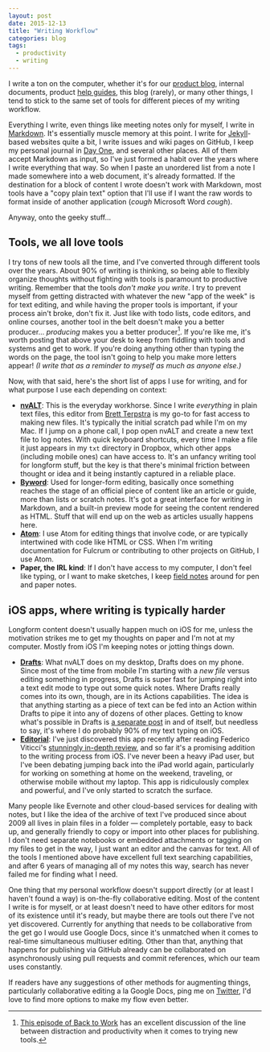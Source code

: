 ```yaml
---
layout: post
date: 2015-12-13
title: "Writing Workflow"
categories: blog
tags:
  - productivity
  - writing
---
```


I write a ton on the computer, whether it's for our [product blog](http://www.fulcrumapp.com/blog), internal documents, product [help guides](http://www.fulcrumapp.com/help), this blog (rarely), or many other things, I tend to stick to the same set of tools for different pieces of my writing workflow.

Everything I write, even things like meeting notes only for myself, I write in [Markdown](https://en.wikipedia.org/wiki/Markdown). It's essentially muscle memory at this point. I write for [Jekyll](http://jekyllrb.com/)-based websites quite a bit, I write issues and wiki pages on GitHub, I keep my personal journal in [Day One](http://dayoneapp.com/), and several other places. All of them accept Markdown as input, so I've just formed a habit over the years where I write everything that way. So when I paste an unordered list from a note I made somewhere into a web document, it's already formatted. If the destination for a block of content I wrote doesn't work with Markdown, most tools have a "copy plain text" option that I'll use if I want the raw words to format inside of another application (_*cough*_ Microsoft Word _*cough*_).

Anyway, onto the geeky stuff...

## Tools, we all love tools

I try tons of new tools all the time, and I've converted through different tools over the years. About 90% of writing is thinking, so being able to flexibly organize thoughts without fighting with tools is paramount to productive writing. Remember that the tools _don't make you write_. I try to prevent myself from getting distracted with whatever the new "app of the week" is for text editing, and while having the proper tools is important, if your process ain't broke, don't fix it. Just like with todo lists, code editors, and online courses, another tool in the belt doesn't make you a better producer... _producing_ makes you a better producer[^b2w25]. If you're like me, it's worth posting that above your desk to keep from fiddling with tools and systems and get to work. If you're doing anything other than typing the words on the page, the tool isn't going to help you make more letters appear! _(I write that as a reminder to myself as much as anyone else.)_

Now, with that said, here's the short list of apps I use for writing, and for what purpose I use each depending on context:

* **[nvALT](http://brettterpstra.com/projects/nvalt/)**: This is the everyday workhorse. Since I write _everything_ in plain text files, this editor from [Brett Terpstra](https://twitter.com/ttscoff) is my go-to for fast access to making new files. It's typically the initial scratch pad while I'm on my Mac. If I jump on a phone call, I pop open nvALT and create a new text file to log notes. With quick keyboard shortcuts, every time I make a file it just appears in my `txt` directory in Dropbox, which other apps (including mobile ones) can have access to. It's an unfancy writing tool for longform stuff, but the key is that there's minimal friction between thought or idea and it being instantly captured in a reliable place.
* **[Byword](http://bywordapp.com/)**: Used for longer-form editing, basically once something reaches the stage of an official piece of content like an article or guide, more than lists or scratch notes. It's got a great interface for writing in Markdown, and a built-in preview mode for seeing the content rendered as HTML. Stuff that will end up on the web as articles usually happens here.
* **[Atom](https://atom.io/)**: I use Atom for editing things that involve code, or are typically intertwined with code like HTML or CSS. When I'm writing documentation for Fulcrum or contributing to other projects on GitHub, I use Atom.
* **Paper, the IRL kind**: If I don't have access to my computer, I don't feel like typing, or I want to make sketches, I keep [field notes](http://fieldnotesbrand.com/) around for pen and paper notes.

## iOS apps, where writing is typically harder

Longform content doesn't usually happen much on iOS for me, unless the motivation strikes me to get my thoughts on paper and I'm not at my computer. Mostly from iOS I'm keeping notes or jotting things down.

* **[Drafts](http://agiletortoise.com/drafts/)**: What nvALT does on my desktop, Drafts does on my phone. Since most of the time from mobile I'm starting with a _new file_ versus editing something in progress, Drafts is super fast for jumping right into a text edit mode to type out some quick notes. Where Drafts really comes into its own, though, are in its Actions capabilities. The idea is that anything starting as a piece of text can be fed into an Action within Drafts to pipe it into any of dozens of other places. Getting to know what's possible in Drafts is [a separate post](/post/drafts/) in and of itself, but needless to say, it's where I do probably 90% of my text typing on iOS.
* **[Editorial](http://omz-software.com/editorial/)**: I've just discovered this app recently after reading Federico Viticci's [stunningly in-depth review](https://www.macstories.net/stories/editorial-for-ipad-review/), and so far it's a promising addition to the writing process from iOS. I've never been a heavy iPad user, but I've been debating jumping back into the iPad world again, particularly for working on something at home on the weekend, traveling, or otherwise mobile without my laptop. This app is ridiculously complex and powerful, and I've only started to scratch the surface.

Many people like Evernote and other cloud-based services for dealing with notes, but I like the idea of the archive of text I've produced since about 2009 all lives in plain files in a folder &mdash; completely portable, easy to back up, and generally friendly to copy or import into other places for publishing. I don't need separate notebooks or embedded attachments or tagging on my files to get in the way, I just want an editor and the canvas for text. All of the tools I mentioned above have excellent full text searching capabilities, and after 6 years of managing all of my notes this way, search has never failed me for finding what I need.

One thing that my personal workflow doesn't support directly (or at least I haven't found a way) is on-the-fly collaborative editing. Most of the content I write is for myself, or at least doesn't need to have other editors for most of its existence until it's ready, but maybe there are tools out there I've not yet discovered. Currently for anything that needs to be collaborative from the get go I would use Google Docs, since it's unmatched when it comes to real-time simultaneous multiuser editing. Other than that, anything that happens for publishing via GitHub already can be collaborated on asynchronously using pull requests and commit references, which our team uses constantly.

If readers have any suggestions of other methods for augmenting things, particularly collaborative editing a la Google Docs, ping me on [Twitter](http://twitter.com/colemanm), I'd love to find more options to make my flow even better.

[^b2w25]: [This episode of Back to Work](http://5by5.tv/b2w/25) has an excellent discussion of the line between distraction and productivity when it comes to trying new tools.
